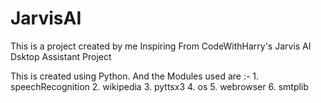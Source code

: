 # JarvisAI
This is a project created by me Inspiring From CodeWithHarry's Jarvis AI Dsktop Assistant Project

This is created using Python.
And the Modules used are :- 
                            1. speechRecognition
                            2. wikipedia
                            3. pyttsx3
                            4. os
                            5. webrowser
                            6. smtplib
